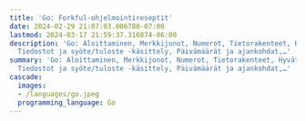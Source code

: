 ```yaml
---
title: 'Go: Forkful-ohjelmointireseptit'
date: 2024-02-29 21:07:03.006780-07:00
lastmod: 2024-03-17 21:59:37.316874-06:00
description: 'Go: Aloittaminen, Merkkijonot, Numerot, Tietorakenteet, Hyvät ohjelmointikäytännöt,
  Tiedostot ja syöte/tuloste -käsittely, Päivämäärät ja ajankohdat,…'
summary: 'Go: Aloittaminen, Merkkijonot, Numerot, Tietorakenteet, Hyvät ohjelmointikäytännöt,
  Tiedostot ja syöte/tuloste -käsittely, Päivämäärät ja ajankohdat,…'
cascade:
  images:
  - /languages/go.jpeg
  programming_language: Go
---
```


